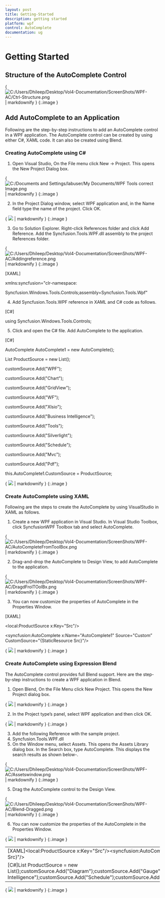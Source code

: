 ```yaml
---
layout: post
title: Getting-Started
description: getting started
platform: wpf
control: AutoComplete
documentation: ug
---
```


# Getting Started

## Structure of the AutoComplete Control

{ ![C:/Users/Dhileep/Desktop/Vol4-Documentation/ScreenShots/WPF-AC/Ctrl-Structure.png](Getting-Started_images/Getting-Started_img1.png) | markdownify }
{:.image }


## Add AutoComplete to an Application

Following are the step-by-step instructions to add an AutoComplete control in a WPF application. The AutoComplete control can be created by using either C#, XAML code. It can also be created using Blend.

### Creating AutoComplete using C#

1. Open Visual Studio, On the File menu click New -> Project. This opens the New Project Dialog box.



{ ![C:/Documents and Settings/labuser/My Documents/WPF Tools correct Image.png](Getting-Started_images/Getting-Started_img2.png) | markdownify }
{:.image }


2. In the Project Dialog window, select WPF application and, in the Name field type the name of the project. Click OK.

{ ![](Getting-Started_images/Getting-Started_img3.png) | markdownify }
{:.image }




3. Go to Solution Explorer. Right-click References folder and click Add Reference. Add the Syncfusion.Tools.WPF.dll assembly to the project References folder.



{ ![C:/Users/Dhileep/Desktop/Vol4-Documentation/ScreenShots/WPF-AC/Addingreference.png](Getting-Started_images/Getting-Started_img4.png) | markdownify }
{:.image }




[XAML]

xmlns:syncfusion="clr-namespace:

Syncfusion.Windows.Tools.Controls;assembly=Syncfusion.Tools.Wpf"



4. Add Syncfusion.Tools.WPF reference in XAML and C# code as follows.

[C#]

using Syncfusion.Windows.Tools.Controls;



5. Click and open the C# file. Add AutoComplete to the application.

[C#]

AutoComplete AutoComplete1 = new AutoComplete();

List<String> ProductSource = new List<String>();

customSource.Add("WPF");

customSource.Add("Chart");

customSource.Add("GridView");

customSource.Add("WF");

customSource.Add("Xlsio");

customSource.Add("Business Intelligence");

customSource.Add("Tools");

customSource.Add("Silverlight");

customSource.Add("Schedule");

customSource.Add("Mvc");

customSource.Add("Pdf");

this.AutoComplete1.CustomSource = ProductSource;



{ ![](Getting-Started_images/Getting-Started_img5.png) | markdownify }
{:.image }


### Create AutoComplete using XAML

Following are the steps to create the AutoComplete by using VisualStudio in XAML as follows.

1. Create a new WPF application in Visual Studio. In Visual Studio Toolbox, click SyncfusionWPF Toolbox tab and select AutoComplete.



{ ![C:/Users/Dhileep/Desktop/Vol4-Documentation/ScreenShots/WPF-AC/AutoCompleteFromToolBox.png](Getting-Started_images/Getting-Started_img6.png) | markdownify }
{:.image }




2. Drag-and-drop the AutoComplete to Design View, to add AutoComplete to the application.

{ ![C:/Users/Dhileep/Desktop/Vol4-Documentation/ScreenShots/WPF-AC/DragdFrolTOolBx.png](Getting-Started_images/Getting-Started_img7.png) | markdownify }
{:.image }




3. You can now customize the properties of AutoComplete in the Properties Window.

[XAML]

&lt;local:ProductSource x:Key="Src"/&gt;

&lt;syncfusion:AutoComplete x:Name="AutoComplete1" Source="Custom” CustomSource="{StaticResource Src}"/&gt;

{ ![](Getting-Started_images/Getting-Started_img8.png) | markdownify }
{:.image }


### Create AutoComplete using Expression Blend

The AutoComplete control provides full Blend support. Here are the step-by-step instructions to create a WPF application in Blend.

1. Open Blend, On the File Menu click New Project. This opens the New Project dialog box.



{ ![](Getting-Started_images/Getting-Started_img9.png) | markdownify }
{:.image }




2. In the Project type’s panel, select WPF application and then click OK.



{ ![](Getting-Started_images/Getting-Started_img10.png) | markdownify }
{:.image }




3. Add the following Reference with the sample project.
1. Syncfusion.Tools.WPF.dll
4. On the Window menu, select Assets. This opens the Assets Library dialog box. In the Search box, type AutoComplete. This displays the search results as shown below-.



{ ![C:/Users/Dhileep/Desktop/Vol4-Documentation/ScreenShots/WPF-AC/Assetswindow.png](Getting-Started_images/Getting-Started_img11.png) | markdownify }
{:.image }


5. Drag the AutoComplete control to the Design View.

{ ![C:/Users/Dhileep/Desktop/Vol4-Documentation/ScreenShots/WPF-AC/Blend-Dragged.png](Getting-Started_images/Getting-Started_img12.png) | markdownify }
{:.image }




6. You can now customize the properties of the AutoComplete in the Properties Window.

{ ![](Getting-Started_images/Getting-Started_img13.png) | markdownify }
{:.image }




<table>
<tr>
<td>
[XAML]&lt;local:ProductSource x:Key="Src"/&gt;&lt;syncfusion:AutoComplete x:Name="AutoComplete1" Source="Custom” CustomSource="{StaticResource Src}"/&gt;</td></tr>
<tr>
<td>
[C#]List<String> ProductSource = new List<String>();customSource.Add("Diagram");customSource.Add("Gauge");customSource.Add("GridView");customSource.Add("Chart");customSource.Add("Business Intelligence");customSource.Add("Schedule");customSource.Add("Grid");customSource.Add("DocIo");customSource.Add("XlsIo");customSource.Add("Pdf");</td></tr>
</table>


{ ![](Getting-Started_images/Getting-Started_img14.png) | markdownify }
{:.image }


